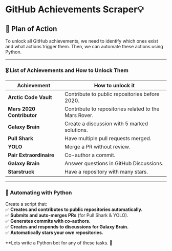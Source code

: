 # GitHub Achievements Scraper💡 



## 🔹 Plan of Action  
To unlock all GitHub achievements, we need to identify which ones exist and what actions trigger them. Then, we can automate these actions using Python.  

---

### 🎖 List of Achievements and How to Unlock Them  
| **Achievement**        | **How to unlock it** |
|----------------------|--------------------------------|
| **Arctic Code Vault** | Contribute to public repositories before 2020. |
| **Mars 2020 Contributor** | Contribute to repositories related to the Mars Rover. |
| **Galaxy Brain** | Create a discussion with 5 marked solutions. |
| **Pull Shark** | Have multiple pull requests merged. |
| **YOLO** | Merge a PR without review. |
| **Pair Extraordinaire** | Co-author a commit. |
| **Galaxy Brain** | Answer questions in GitHub Discussions. |
| **Starstruck** | Have a repository with many stars. |

---

### 🔹 Automating with Python  
Create a script that:  
✅ **Creates and contributes to public repositories automatically.**  
✅ **Submits and auto-merges PRs** (for Pull Shark & YOLO).  
✅ **Generates commits with co-authors.**  
✅ **Creates and responds to discussions for Galaxy Brain.**  
✅ **Automatically stars your own repositories.**  

**Lets write a Python bot for any of these tasks. 🚀

